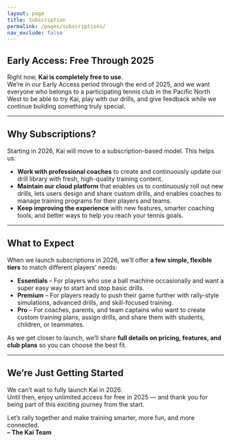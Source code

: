 ```yaml
---
layout: page
title: Subscription
permalink: /pages/subscriptions/
nav_exclude: false
---
```



## Early Access: Free Through 2025

Right now, **Kai is completely free to use**.  
We’re in our Early Access period through the end of 2025, and we want everyone who belongs to a participating tennis club in the Pacific North West to be able to try Kai, play with our drills, and give feedback while we continue building something truly special.

---

## Why Subscriptions?

Starting in 2026, Kai will move to a subscription-based model. This helps us:

- **Work with professional coaches** to create and continuously update our drill library with fresh, high-quality training content.  
- **Maintain our cloud platform** that enables us to continuously roll out new drills, lets users design and share custom drills, and enables coaches to manage training programs for their players and teams.  
- **Keep improving the experience** with new features, smarter coaching tools, and better ways to help you reach your tennis goals.

---

## What to Expect

When we launch subscriptions in 2026, we’ll offer **a few simple, flexible tiers** to match different players’ needs:

- **Essentials** – For players who use a ball machine occasionally and want a super easy way to start and stop basic drills.  
- **Premium** – For players ready to push their game further with rally-style simulations, advanced drills, and skill-focused training.  
- **Pro** – For coaches, parents, and team captains who want to create custom training plans, assign drills, and share them with students, children, or teammates.

As we get closer to launch, we’ll share **full details on pricing, features, and club plans** so you can choose the best fit.

---

## We’re Just Getting Started

We can’t wait to fully launch Kai in 2026.  
Until then, enjoy unlimited access for free in 2025 — and thank you for being part of this exciting journey from the start.

Let’s rally together and make training smarter, more fun, and more connected.  
**– The Kai Team**

<br>
